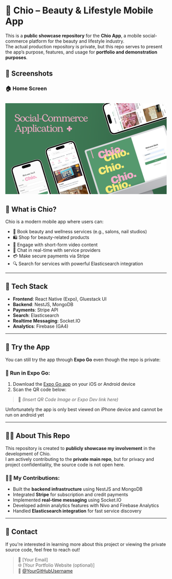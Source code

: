 # 🌸 Chio – Beauty & Lifestyle Mobile App

This is a **public showcase repository** for the **Chio App**, a mobile social-commerce platform for the beauty and lifestyle industry.  
The actual production repository is private, but this repo serves to present the app’s purpose, features, and usage for **portfolio and demonstration purposes**.

## 📸 Screenshots

### 🏠 Home Screen
![Home Screen](./1.png)
---

## 📱 What is Chio?

Chio is a modern mobile app where users can:
- 📅 Book beauty and wellness services (e.g., salons, nail studios)
- 🛍️ Shop for beauty-related products
- 🎥 Engage with short-form video content
- 💬 Chat in real-time with service providers
- 💳 Make secure payments via Stripe
- 🔍 Search for services with powerful Elasticsearch integration

---

## 🔧 Tech Stack

- **Frontend**: React Native (Expo), Gluestack UI
- **Backend**: NestJS, MongoDB
- **Payments**: Stripe API
- **Search**: Elasticsearch
- **Realtime Messaging**: Socket.IO
- **Analytics**: Firebase (GA4)

---

## 🔗 Try the App

You can still try the app through **Expo Go** even though the repo is private:

### 🚀 Run in Expo Go:
1. Download the [Expo Go app](https://expo.dev/client) on your iOS or Android device
2. Scan the QR code below:

> 📸 _(Insert QR Code Image or Expo Dev link here)_


Unfortunately the app is only best viewed on iPhone device and cannot be run on android yet

---

## 👨‍💻 About This Repo

This repository is created to **publicly showcase my involvement** in the development of Chio.  
I am actively contributing to the **private main repo**, but for privacy and project confidentiality, the source code is not open here.

### 🧑‍💼 My Contributions:
- Built the **backend infrastructure** using NestJS and MongoDB
- Integrated **Stripe** for subscription and credit payments
- Implemented **real-time messaging** using Socket.IO
- Developed admin analytics features with Nivo and Firebase Analytics
- Handled **Elasticsearch integration** for fast service discovery

---

## 📩 Contact

If you're interested in learning more about this project or viewing the private source code, feel free to reach out!

> 📧 [Your Email]  
> 🌐 [Your Portfolio Website (optional)]  
> 🐙 [@YourGitHubUsername](https://github.com/YourGitHubUsername)
